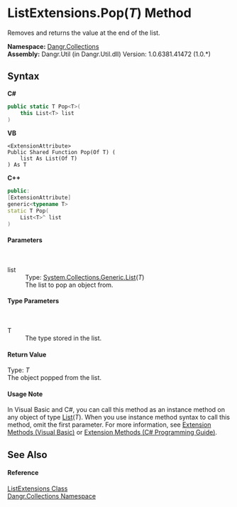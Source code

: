 # ListExtensions.Pop(*T*) Method 
 

Removes and returns the value at the end of the list.

**Namespace:**&nbsp;<a href="N_Dangr_Collections">Dangr.Collections</a><br />**Assembly:**&nbsp;Dangr.Util (in Dangr.Util.dll) Version: 1.0.6381.41472 (1.0.*)

## Syntax

**C#**<br />
``` C#
public static T Pop<T>(
	this List<T> list
)

```

**VB**<br />
``` VB
<ExtensionAttribute>
Public Shared Function Pop(Of T) ( 
	list As List(Of T)
) As T
```

**C++**<br />
``` C++
public:
[ExtensionAttribute]
generic<typename T>
static T Pop(
	List<T>^ list
)
```


#### Parameters
&nbsp;<dl><dt>list</dt><dd>Type: <a href="http://msdn2.microsoft.com/en-us/library/6sh2ey19" target="_blank">System.Collections.Generic.List</a>(*T*)<br />The list to pop an object from.</dd></dl>

#### Type Parameters
&nbsp;<dl><dt>T</dt><dd>The type stored in the list.</dd></dl>

#### Return Value
Type: *T*<br />The object popped from the list.

#### Usage Note
In Visual Basic and C#, you can call this method as an instance method on any object of type <a href="http://msdn2.microsoft.com/en-us/library/6sh2ey19" target="_blank">List</a>(*T*). When you use instance method syntax to call this method, omit the first parameter. For more information, see <a href="http://msdn.microsoft.com/en-us/library/bb384936.aspx">Extension Methods (Visual Basic)</a> or <a href="http://msdn.microsoft.com/en-us/library/bb383977.aspx">Extension Methods (C# Programming Guide)</a>.

## See Also


#### Reference
<a href="T_Dangr_Collections_ListExtensions">ListExtensions Class</a><br /><a href="N_Dangr_Collections">Dangr.Collections Namespace</a><br />
